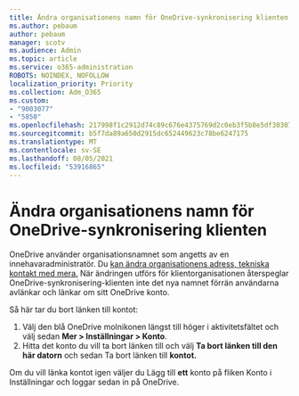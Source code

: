 ```yaml
---
title: Ändra organisationens namn för OneDrive-synkronisering klienten
ms.author: pebaum
author: pebaum
manager: scotv
ms.audience: Admin
ms.topic: article
ms.service: o365-administration
ROBOTS: NOINDEX, NOFOLLOW
localization_priority: Priority
ms.collection: Adm_O365
ms.custom:
- "9003077"
- "5850"
ms.openlocfilehash: 217998f1c2912d74c89c676e4375769d2c0eb3f5b8e5df303071bc3c51ef74d5
ms.sourcegitcommit: b5f7da89a650d2915dc652449623c78be6247175
ms.translationtype: MT
ms.contentlocale: sv-SE
ms.lasthandoff: 08/05/2021
ms.locfileid: "53916865"
---
```

# <a name="change-the-organization-name-for-the-onedrive-sync-client"></a>Ändra organisationens namn för OneDrive-synkronisering klienten

OneDrive använder organisationsnamnet som angetts av en innehavaradministratör.  Du [kan ändra organisationens adress, tekniska kontakt med mera.](https://docs.microsoft.com/microsoft-365/admin/manage/change-address-contact-and-more) När ändringen utförs för klientorganisationen återspeglar OneDrive-synkronisering-klienten inte det nya namnet förrän användarna avlänkar och länkar om sitt OneDrive konto.

Så här tar du bort länken till kontot:

1. Välj den blå OneDrive molnikonen längst till höger i aktivitetsfältet och välj sedan **Mer > Inställningar > Konto**.
2. Hitta det konto du vill ta bort länken till och välj **Ta bort länken till den här datorn** och sedan Ta bort länken till **kontot.**

Om du vill länka kontot igen  väljer du Lägg till **ett** konto på fliken Konto i Inställningar och loggar sedan in på OneDrive.